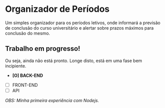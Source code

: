 # Organizador de Períodos

Um simples organizador para os períodos letivos, onde informará a previsão de conclusão do curso universitário e alertar sobre prazos máximos para conclusão do mesmo.

## Trabalho em progresso!

Ou seja, ainda não está pronto. Longe disto, está em uma fase bem incipiente.

- **[O] BACK-END**
- [ ] FRONT-END
- [ ] API

_OBS: Minha primeira experiência com Nodejs._
